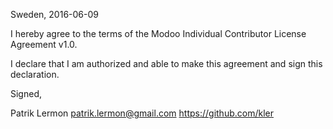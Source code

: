 Sweden, 2016-06-09

I hereby agree to the terms of the Modoo Individual Contributor License
Agreement v1.0.

I declare that I am authorized and able to make this agreement and sign this
declaration.

Signed,

Patrik Lermon  patrik.lermon@gmail.com https://github.com/kler

